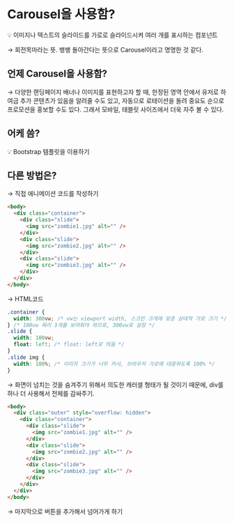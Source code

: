 # Carousel을 사용함?

<aside>
💡 이미지나 텍스트의 슬라이드를 가로로 슬라이드시켜 여러 개를 표시하는 컴포넌트

</aside>

→ 회전목마라는 뜻. 뱅뱅 돌아간다는 뜻으로 Carousel이라고 명명한 것 같다.

## 언제 Carousel을 사용함?

→ 다양한 랜딩페이지 배너나 이미지를 표현하고자 할 때, 한정된 영역 안에서 유저로 하여금 추가 콘텐츠가 있음을 알려줄 수도 있고, 자동으로 로테이션을 돌려 중요도 순으로 프로모션을 홍보할 수도 있다. 그래서 모바일, 태블릿 사이즈에서 더욱 자주 볼 수 있다.

## 어케 씀?

<aside>
💡 Bootstrap 템플릿을 이용하기

</aside>

## 다른 방법은?

→ 직접 에니메이션 코드를 작성하기

```html
<body>
  <div class="container">
    <div class="slide">
      <img src="zombie1.jpg" alt="" />
    </div>
    <div class="slide">
      <img src="zombie2.jpg" alt="" />
    </div>
    <div class="slide">
      <img src="zombie3.jpg" alt="" />
    </div>
  </div>
</body>
```

→ HTML코드

```css
.container {
  width: 300vw; /* vw는 viewport width, 스크린 크게에 맞춘 상대적 가로 크기 */
} /* 100vw 짜리 3개를 보여줘야 하므로, 300vw로 설정 */
.slide {
  width: 100vw;
  float: left; /* float: left로 띄움 */
}
.slide img {
  width: 100%; /* 이미지 크기가 너무 커서, 브라우저 가로에 대응하도록 100% */
}
```

→ 화면이 넘치는 것을 숨겨주기 위해서 의도한 캐러셀 형태가 될 것이기 때문에, div를 하나 더 사용해서 전체를 감싸주기.

```html
<body>
  <div class="outer" style="overflow: hidden">
    <div class="container">
      <div class="slide">
        <img src="zombie1.jpg" alt="" />
      </div>
      <div class="slide">
        <img src="zombie2.jpg" alt="" />
      </div>
      <div class="slide">
        <img src="zombie3.jpg" alt="" />
      </div>
    </div>
  </div>
</body>
```

→ 마지막으로 버튼을 추가해서 넘어가게 하기
